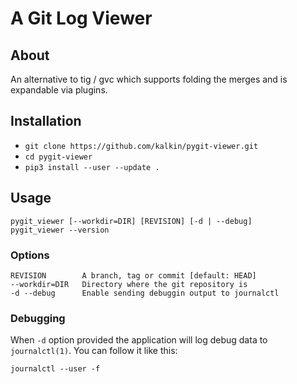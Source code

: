 # A Git Log Viewer

## About

An alternative to tig / gvc which supports folding the merges and is expandable
via plugins.

## Installation

* `git clone https://github.com/kalkin/pygit-viewer.git`
* `cd pygit-viewer`
* `pip3 install --user --update .`

## Usage

    pygit_viewer [--workdir=DIR] [REVISION] [-d | --debug]
    pygit_viewer --version

### Options

    REVISION        A branch, tag or commit [default: HEAD]
    --workdir=DIR   Directory where the git repository is
    -d --debug      Enable sending debuggin output to journalctl

### Debugging

When `-d` option provided the application will log debug data to
`journalctl(1)`. You can follow it like this:

    journalctl --user -f
